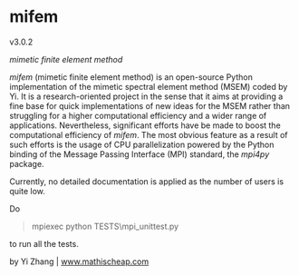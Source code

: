 # mifem

v3.0.2

*mimetic finite element method*

*mifem* (mimetic finite element method) is an open-source Python implementation of the mimetic spectral element method
(MSEM) coded by Yi. It is a research-oriented project in the sense that it aims at providing a fine base for quick
implementations of new ideas for the MSEM rather than struggling for a higher computational efficiency and a wider range of 
applications.
Nevertheless, significant efforts have be made to boost the computational efficiency of *mifem*.
The most obvious feature as a result of such efforts is the usage of CPU parallelization powered by the Python binding of the
Message Passing Interface (MPI) standard, the *mpi4py* package.

Currently, no detailed documentation is applied as the number of users is quite low. 

Do
> mpiexec python TESTS\mpi_unittest.py

to run all the tests.

by Yi Zhang | www.mathischeap.com